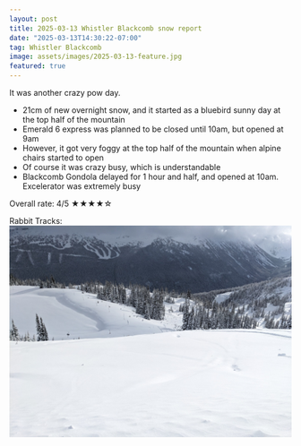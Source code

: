 ```yaml
---
layout: post
title: 2025-03-13 Whistler Blackcomb snow report
date: "2025-03-13T14:30:22-07:00"
tag: Whistler Blackcomb
image: assets/images/2025-03-13-feature.jpg
featured: true
---
```


It was another crazy pow day.

* 21cm of new overnight snow, and it started as a bluebird sunny day at the top half of the mountain
* Emerald 6 express was planned to be closed until 10am, but opened at 9am
* However, it got very foggy at the top half of the mountain when alpine chairs started to open
* Of course it was crazy busy, which is understandable
* Blackcomb Gondola delayed for 1 hour and half, and opened at 10am. Excelerator was extremely busy

Overall rate: 4/5 ★★★★☆

Rabbit Tracks:
![](/assets/images/2025-03-13-rabbit-tracks.jpg)
